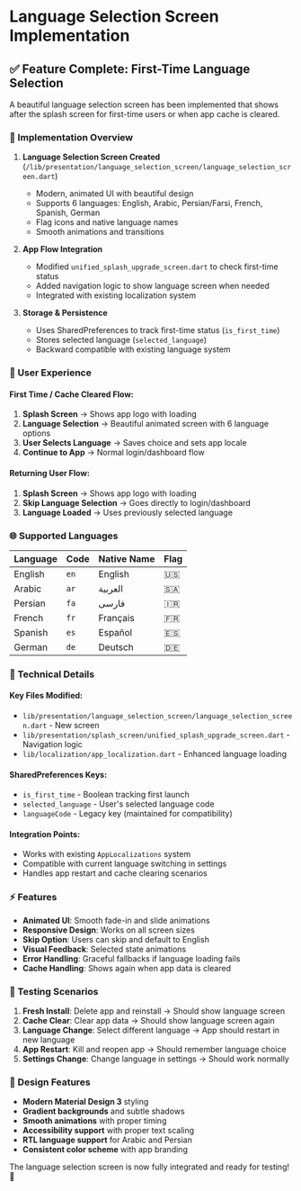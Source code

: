 # Language Selection Screen Implementation

## ✅ **Feature Complete**: First-Time Language Selection

A beautiful language selection screen has been implemented that shows after the splash screen for first-time users or when app cache is cleared.

### **🎯 Implementation Overview**

1. **Language Selection Screen Created** (`/lib/presentation/language_selection_screen/language_selection_screen.dart`)
   - Modern, animated UI with beautiful design
   - Supports 6 languages: English, Arabic, Persian/Farsi, French, Spanish, German
   - Flag icons and native language names
   - Smooth animations and transitions

2. **App Flow Integration**
   - Modified `unified_splash_upgrade_screen.dart` to check first-time status
   - Added navigation logic to show language screen when needed
   - Integrated with existing localization system

3. **Storage & Persistence**
   - Uses SharedPreferences to track first-time status (`is_first_time`)
   - Stores selected language (`selected_language`)
   - Backward compatible with existing language system

### **📱 User Experience**

#### **First Time / Cache Cleared Flow:**
1. **Splash Screen** → Shows app logo with loading
2. **Language Selection** → Beautiful animated screen with 6 language options
3. **User Selects Language** → Saves choice and sets app locale
4. **Continue to App** → Normal login/dashboard flow

#### **Returning User Flow:**
1. **Splash Screen** → Shows app logo with loading
2. **Skip Language Selection** → Goes directly to login/dashboard
3. **Language Loaded** → Uses previously selected language

### **🌐 Supported Languages**

| Language | Code | Native Name | Flag |
|----------|------|-------------|------|
| English  | `en` | English     | 🇺🇸   |
| Arabic   | `ar` | العربية      | 🇸🇦   |
| Persian  | `fa` | فارسی        | 🇮🇷   |
| French   | `fr` | Français    | 🇫🇷   |
| Spanish  | `es` | Español     | 🇪🇸   |
| German   | `de` | Deutsch     | 🇩🇪   |

### **🔧 Technical Details**

#### **Key Files Modified:**
- `lib/presentation/language_selection_screen/language_selection_screen.dart` - New screen
- `lib/presentation/splash_screen/unified_splash_upgrade_screen.dart` - Navigation logic
- `lib/localization/app_localization.dart` - Enhanced language loading

#### **SharedPreferences Keys:**
- `is_first_time` - Boolean tracking first launch
- `selected_language` - User's selected language code
- `languageCode` - Legacy key (maintained for compatibility)

#### **Integration Points:**
- Works with existing `AppLocalizations` system
- Compatible with current language switching in settings
- Handles app restart and cache clearing scenarios

### **⚡ Features**

- **Animated UI**: Smooth fade-in and slide animations
- **Responsive Design**: Works on all screen sizes
- **Skip Option**: Users can skip and default to English
- **Visual Feedback**: Selected state animations
- **Error Handling**: Graceful fallbacks if language loading fails
- **Cache Handling**: Shows again when app data is cleared

### **🧪 Testing Scenarios**

1. **Fresh Install**: Delete app and reinstall → Should show language screen
2. **Cache Clear**: Clear app data → Should show language screen again
3. **Language Change**: Select different language → App should restart in new language
4. **App Restart**: Kill and reopen app → Should remember language choice
5. **Settings Change**: Change language in settings → Should work normally

### **🎨 Design Features**

- **Modern Material Design 3** styling
- **Gradient backgrounds** and subtle shadows
- **Smooth animations** with proper timing
- **Accessibility support** with proper text scaling
- **RTL language support** for Arabic and Persian
- **Consistent color scheme** with app branding

The language selection screen is now fully integrated and ready for testing! 🚀